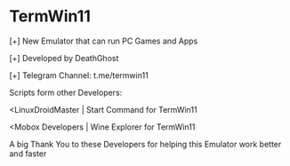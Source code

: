 # TermWin11
[+] New Emulator that can run PC Games and Apps

[+] Developed by DeathGhost

[+] Telegram Channel: t.me/termwin11

Scripts form other Developers:

<LinuxDroidMaster | Start Command for TermWin11

<Mobox Developers | Wine Explorer for TermWin11

A big Thank You to these Developers for helping this Emulator work better and faster
